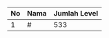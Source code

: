 | No | Nama            | Jumlah Level |
|----|-----------------|--------------|
| 1  | #    |    533        |
